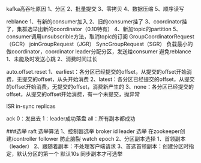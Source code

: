 kafka高吞吐原因
1、分区
2、批量提交
3、零拷贝
4、数据压缩
5、顺序读写

reblance
1、有新的consumer加入
2、旧的consumer挂了
3、coordinator挂了，集群选举出新的coordinator（0.10特有）
4、新加topic的partition
5、consumer调用unsubscrible方法，取消topic的订阅
GroupCoordinatorRequest（GCR）
joinGroupRequest（JGR）
SyncGroupRequest（SGR）
负载最小的做coordinator，coordinator leader分配分区，发送给consumer
避免reblance
1、未能及时发送心跳
2、消费时间过长

auto.offset.reset
1、earliest：各分区已经提交的offset，从提交的offset开始消费，无提交的offset，从头开始消费
2、latest：各分区已经提交的offset，从提交的offset开始消费，无提交的offset，消费新产生的
3、none：各分区已经提交的offset，从提交的offset开始消费，有一个未提交，抛异常

ISR in-sync replicas

ack
0：发出去
1：leader成功落盘
all：所有副本都成功

###选举  raft 选举算法
1、控制器选举
broker id
leader 选举 在zookeeper创建/controller
follower 防止脑裂 watch epoch
2、分区副本选择
1、首领副本（leader）
2、跟随着副本：不处理客户端请求
3、首选首领副本：创建分区时指定，默认分区的第一个
默认10s 同步副本才可选举